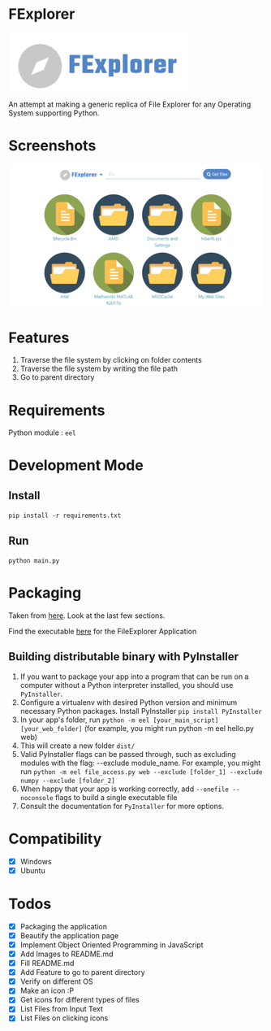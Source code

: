 # FExplorer

![FExplorer](front-end/assets/FExplorer-long.PNG)

An attempt at making a generic replica of File Explorer for any Operating System supporting Python.

# Screenshots
![FExplorer screenshot](front-end/assets/screenshot.PNG)

# Features
1. Traverse the file system by clicking on folder contents
2. Traverse the file system by writing the file path
3. Go to parent directory

# Requirements

Python module : ```eel```

# Development Mode
## Install
```pip install -r requirements.txt ```

## Run
```python main.py```


# Packaging

Taken from [here](https://github.com/samuelhwilliams/Eel). Look at the last few sections.

Find the executable [here](dist/FExplorer.exe) for the FileExplorer Application

## Building distributable binary with PyInstaller

1. If you want to package your app into a program that can be run on a computer without a Python interpreter installed, you should use ```PyInstaller```.
2. Configure a virtualenv with desired Python version and minimum necessary Python packages. Install PyInstaller ```pip install PyInstaller```
3. In your app's folder, run ```python -m eel [your_main_script] [your_web_folder]``` (for example, you might run python -m eel hello.py web)
4. This will create a new folder ```dist/```
5. Valid PyInstaller flags can be passed through, such as excluding modules with the flag: --exclude module_name. For example, you might run ```python -m eel file_access.py web --exclude [folder_1] --exclude numpy --exclude [folder_2]```
6. When happy that your app is working correctly, add ```--onefile --noconsole``` flags to build a single executable file
7. Consult the documentation for ```PyInstaller``` for more options.


# Compatibility

 - [x] Windows 
 - [x] Ubuntu

# Todos

 - [x] Packaging the application
 - [x] Beautify the application page
 - [x] Implement Object Oriented Programming in JavaScript
 - [x] Add Images to README.md
 - [x] Fill README.md
 - [x] Add Feature to go to parent directory
 - [x] Verify on different OS
 - [x] Make an icon :P
 - [x] Get icons for different types of files
 - [x] List Files from Input Text
 - [x] List Files on clicking icons
